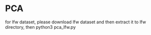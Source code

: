 # PCA
for lfw dataset, please download lfw dataset and then extract it to lfw directory, then python3 pca\_lfw.py
